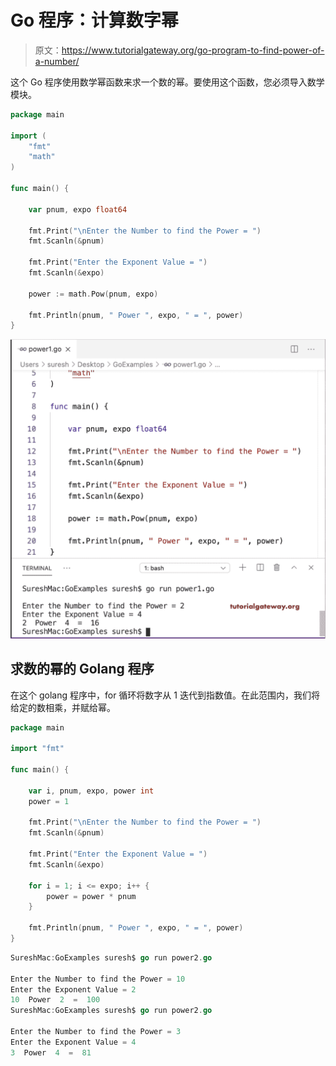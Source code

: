 # Go 程序：计算数字幂

> 原文：<https://www.tutorialgateway.org/go-program-to-find-power-of-a-number/>

这个 Go 程序使用数学幂函数来求一个数的幂。要使用这个函数，您必须导入数学模块。

```go
package main

import (
    "fmt"
    "math"
)

func main() {

    var pnum, expo float64

    fmt.Print("\nEnter the Number to find the Power = ")
    fmt.Scanln(&pnum)

    fmt.Print("Enter the Exponent Value = ")
    fmt.Scanln(&expo)

    power := math.Pow(pnum, expo)

    fmt.Println(pnum, " Power ", expo, " = ", power)
}
```

![Go program to Find Power of a Number 1](img/a99aefc0ad6806bc0608cc9761519395.png)

## 求数的幂的 Golang 程序

在这个 golang 程序中，for 循环将数字从 1 迭代到指数值。在此范围内，我们将给定的数相乘，并赋给幂。

```go
package main

import "fmt"

func main() {

    var i, pnum, expo, power int
    power = 1

    fmt.Print("\nEnter the Number to find the Power = ")
    fmt.Scanln(&pnum)

    fmt.Print("Enter the Exponent Value = ")
    fmt.Scanln(&expo)

    for i = 1; i <= expo; i++ {
        power = power * pnum
    }

    fmt.Println(pnum, " Power ", expo, " = ", power)
}
```

```go
SureshMac:GoExamples suresh$ go run power2.go

Enter the Number to find the Power = 10
Enter the Exponent Value = 2
10  Power  2  =  100
SureshMac:GoExamples suresh$ go run power2.go

Enter the Number to find the Power = 3
Enter the Exponent Value = 4
3  Power  4  =  81
```